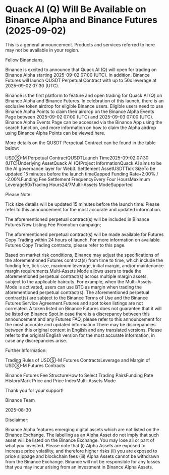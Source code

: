 # Quack AI (Q) Will Be Available on Binance Alpha and Binance Futures (2025-09-02)

This is a general announcement. Products and services referred to here may not be available in your region.

Fellow Binancians,

Binance is excited to announce that Quack AI (Q) will open for trading on Binance Alpha starting 2025-09-02 07:00 (UTC). In addition, Binance Futures will launch QUSDT Perpetual Contract with up to 50x leverage at 2025-09-02 07:30 (UTC).

Binance is the first platform to feature and open trading for Quack AI (Q) on Binance Alpha and Binance Futures. In celebration of this launch, there is an exclusive token airdrop for eligible Binance users. Eligible users need to use Binance Alpha Points to claim their airdrop on the Binance Alpha Events Page between 2025-09-02 07:00 (UTC) and 2025-09-03 07:00 (UTC). Binance Alpha Events Page can be accessed via the Binance App using the search function, and more information on how to claim the Alpha airdrop using Binance Alpha Points can be viewed here.

More details on the QUSDT Perpetual Contract can be found in the table below:

USDⓈ-M Perpetual ContractQUSDTLaunch Time2025-09-02 07:30 (UTC)Underlying AssetQuack AI (Q)Project InformationQuack AI aims to be the AI governance layer for Web3. Settlement AssetUSDTTick SizeTo be updated 15 minutes before the launch timeCapped Funding Rate+2.00% / -2.00%Funding Fee Settlement FrequencyEvery Four HoursMaximum Leverage50xTrading Hours24/7Multi-Assets ModeSupported

Please Note:

Tick size details will be updated 15 minutes before the launch time. Please refer to this announcement for the most accurate and updated information.

The aforementioned perpetual contract(s) will be included in Binance Futures New Listing Fee Promotion campaign;

The aforementioned perpetual contract(s) will be made available for Futures Copy Trading within 24 hours of launch. For more information on available Futures Copy Trading contracts, please refer to this page.

Based on market risk conditions, Binance may adjust the specifications of the aforementioned Futures contract(s) from time to time, which include the funding fee, tick size, maximum leverage, initial margin, and/or maintenance margin requirements.Multi-Assets Mode allows users to trade the aforementioned perpetual contract(s) across multiple margin assets, subject to the applicable haircuts. For example, when the Multi-Assets Mode is activated, users can use BTC as margin when trading the aforementioned perpetual contract(s). The aforementioned perpetual contract(s) are subject to the Binance Terms of Use and the Binance Futures Service Agreement.Futures and spot token listings are not correlated. A token listed on Binance Futures does not guarantee that it will be listed on Binance Spot.In case there is a discrepancy between this announcement and any Futures FAQ, please refer to this announcement for the most accurate and updated information.There may be discrepancies between this original content in English and any translated versions. Please refer to the original English version for the most accurate information, in case any discrepancies arise.

Further Information:

Trading Rules of USDⓈ-M Futures ContractsLeverage and Margin of USDⓈ-M Futures Contracts

Binance Futures Fee StructureHow to Select Trading PairsFunding Rate HistoryMark Price and Price IndexMulti-Assets Mode

Thank you for your support!

Binance Team

2025-08-30

Disclaimer: 

Binance Alpha features emerging digital assets which are not listed on the Binance Exchange. The labelling as an Alpha Asset do not imply that such asset will be listed on the Binance Exchange. You may lose all or part of what you invested. Please note that (i) Alpha Assets are exposed to increase price volatility, and therefore higher risks (ii) you are exposed to price slippage and blockchain fees (iii) Alpha Assets cannot be withdrawn from the Binance Exchange. Binance will not be responsible for any losses that you may incur arising from an investment in Binance Alpha Assets.